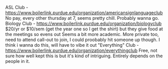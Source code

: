 ASL Club - https://www.boilerlink.purdue.edu/organization/americansignlanguageclub
	No pay, every other thursday at 7, seems pretty chill. Probably wanna go.
Biology Club - https://www.boilerlink.purdue.edu/organization/biologyclub
	$20/yr or $10/sem (get the year one so I get the shirt) but they give food at the meetings so evens out
	Seems a bit more academic. More private too, need to attend call-out to join, I could proobably hit someone up though.
	I think i wanna do this, will have to vibe it out
"Everything" Club - https://www.boilerlink.purdue.edu/organization/everythingclub
	Free, not sure how well kept this is but it's kind of intriguing. Entirely depends on the people in it.
